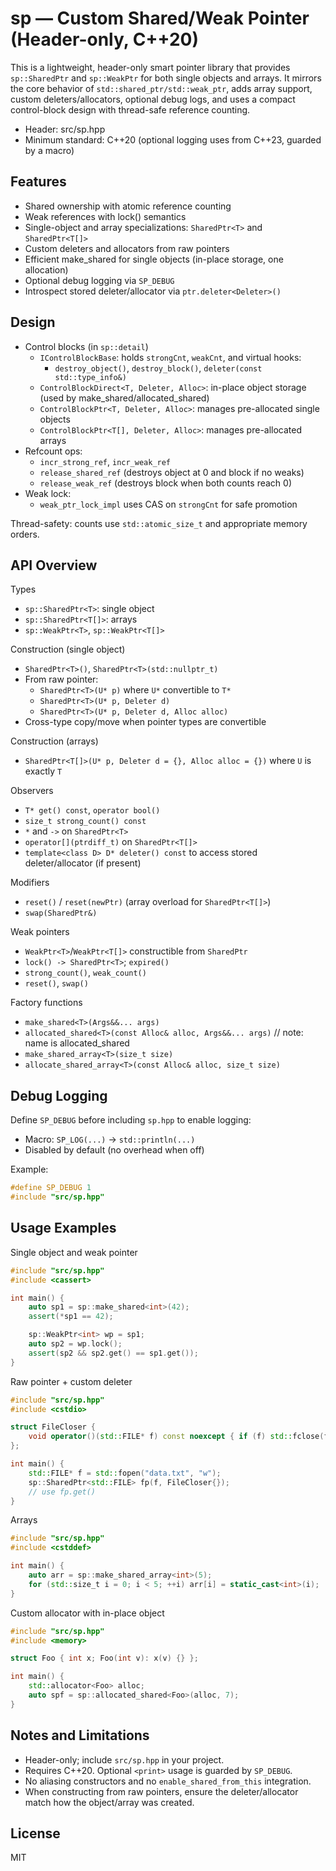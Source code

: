 # sp — Custom Shared/Weak Pointer (Header-only, C++20)

This is a lightweight, header-only smart pointer library that provides `sp::SharedPtr` and `sp::WeakPtr` for both single objects and arrays. It mirrors the core behavior of `std::shared_ptr/std::weak_ptr`, adds array support, custom deleters/allocators, optional debug logs, and uses a compact control-block design with thread-safe reference counting.

- Header: src/sp.hpp
- Minimum standard: C++20 (optional logging uses <print> from C++23, guarded by a macro)

## Features

- Shared ownership with atomic reference counting
- Weak references with lock() semantics
- Single-object and array specializations: `SharedPtr<T>` and `SharedPtr<T[]>`
- Custom deleters and allocators from raw pointers
- Efficient make_shared for single objects (in-place storage, one allocation)
- Optional debug logging via `SP_DEBUG`
- Introspect stored deleter/allocator via `ptr.deleter<Deleter>()`

## Design

- Control blocks (in `sp::detail`)
  - `IControlBlockBase`: holds `strongCnt`, `weakCnt`, and virtual hooks:
    - `destroy_object()`, `destroy_block()`, `deleter(const std::type_info&)`
  - `ControlBlockDirect<T, Deleter, Alloc>`: in-place object storage (used by make_shared/allocated_shared)
  - `ControlBlockPtr<T, Deleter, Alloc>`: manages pre-allocated single objects
  - `ControlBlockPtr<T[], Deleter, Alloc>`: manages pre-allocated arrays
- Refcount ops:
  - `incr_strong_ref`, `incr_weak_ref`
  - `release_shared_ref` (destroys object at 0 and block if no weaks)
  - `release_weak_ref` (destroys block when both counts reach 0)
- Weak lock:
  - `weak_ptr_lock_impl` uses CAS on `strongCnt` for safe promotion

Thread-safety: counts use `std::atomic_size_t` and appropriate memory orders.

## API Overview

Types
- `sp::SharedPtr<T>`: single object
- `sp::SharedPtr<T[]>`: arrays
- `sp::WeakPtr<T>`, `sp::WeakPtr<T[]>`

Construction (single object)
- `SharedPtr<T>()`, `SharedPtr<T>(std::nullptr_t)`
- From raw pointer:
  - `SharedPtr<T>(U* p)` where `U*` convertible to `T*`
  - `SharedPtr<T>(U* p, Deleter d)`
  - `SharedPtr<T>(U* p, Deleter d, Alloc alloc)`
- Cross-type copy/move when pointer types are convertible

Construction (arrays)
- `SharedPtr<T[]>(U* p, Deleter d = {}, Alloc alloc = {})` where `U` is exactly `T`

Observers
- `T* get() const`, `operator bool()`
- `size_t strong_count() const`
- `*` and `->` on `SharedPtr<T>`
- `operator[](ptrdiff_t)` on `SharedPtr<T[]>`
- `template<class D> D* deleter() const` to access stored deleter/allocator (if present)

Modifiers
- `reset()` / `reset(newPtr)` (array overload for `SharedPtr<T[]>`)
- `swap(SharedPtr&)`

Weak pointers
- `WeakPtr<T>`/`WeakPtr<T[]>` constructible from `SharedPtr`
- `lock() -> SharedPtr<T>`; `expired()`
- `strong_count()`, `weak_count()`
- `reset()`, `swap()`

Factory functions
- `make_shared<T>(Args&&... args)`
- `allocated_shared<T>(const Alloc& alloc, Args&&... args)`   // note: name is allocated_shared
- `make_shared_array<T>(size_t size)`
- `allocate_shared_array<T>(const Alloc& alloc, size_t size)`

## Debug Logging

Define `SP_DEBUG` before including `sp.hpp` to enable logging:
- Macro: `SP_LOG(...)` -> `std::println(...)`
- Disabled by default (no overhead when off)

Example:
```cpp
#define SP_DEBUG 1
#include "src/sp.hpp"
```

## Usage Examples

Single object and weak pointer
```cpp
#include "src/sp.hpp"
#include <cassert>

int main() {
    auto sp1 = sp::make_shared<int>(42);
    assert(*sp1 == 42);

    sp::WeakPtr<int> wp = sp1;
    auto sp2 = wp.lock();
    assert(sp2 && sp2.get() == sp1.get());
}
```

Raw pointer + custom deleter
```cpp
#include "src/sp.hpp"
#include <cstdio>

struct FileCloser {
    void operator()(std::FILE* f) const noexcept { if (f) std::fclose(f); }
};

int main() {
    std::FILE* f = std::fopen("data.txt", "w");
    sp::SharedPtr<std::FILE> fp(f, FileCloser{});
    // use fp.get()
}
```

Arrays
```cpp
#include "src/sp.hpp"
#include <cstddef>

int main() {
    auto arr = sp::make_shared_array<int>(5);
    for (std::size_t i = 0; i < 5; ++i) arr[i] = static_cast<int>(i);
}
```

Custom allocator with in-place object
```cpp
#include "src/sp.hpp"
#include <memory>

struct Foo { int x; Foo(int v): x(v) {} };

int main() {
    std::allocator<Foo> alloc;
    auto spf = sp::allocated_shared<Foo>(alloc, 7);
}
```

## Notes and Limitations

- Header-only; include `src/sp.hpp` in your project.
- Requires C++20. Optional `<print>` usage is guarded by `SP_DEBUG`.
- No aliasing constructors and no `enable_shared_from_this` integration.
- When constructing from raw pointers, ensure the deleter/allocator match how the object/array was created.

## License

MIT
